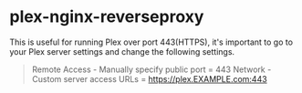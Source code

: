# plex-nginx-reverseproxy

This is useful for running Plex over port 443(HTTPS), it's important to go to your Plex server settings and change the following settings.
> Remote Access - Manually specify public port = 443
> Network - Custom server access URLs = https://plex.EXAMPLE.com:443
